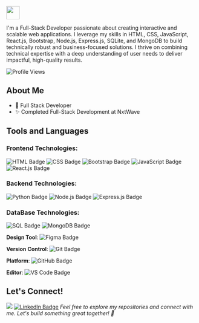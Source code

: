 <p>
<img src="https://readme-typing-svg.demolab.com?font=Segoe Print&color=%43d4ff&size=35& left=true&left=true&width=450&duration=1500&pause=1000&lines=I'm Keerthana;MERN stack developer" width="auto" height="35"/>
</p>

I'm a Full-Stack Developer passionate about creating interactive and scalable web applications. I leverage my skills in HTML, CSS, JavaScript, React.js, Bootstrap, Node.js, Express.js, SQLite, and MongoDB to build technically robust and business-focused solutions. I thrive on combining technical expertise with a deep understanding of user needs to deliver impactful, high-quality results.

![Profile Views](https://komarev.com/ghpvc/?username=keerthanachowdary21&color=green)


## About Me
- 💼 Full Stack Developer
- ✨ Completed Full-Stack Development at NxtWave

## Tools and Languages 
### Frontend Technologies:
<img src="https://img.shields.io/badge/HTML-E34F26?style=plastic&logo=html5&logoColor=white" alt="HTML Badge" /> <img src="https://img.shields.io/badge/CSS-1572B6?style=plastic&logo=css3&logoColor=white" alt="CSS Badge" /> <img src="https://img.shields.io/badge/Bootstrap-563D7C?style=plastic&logo=bootstrap&logoColor=white" alt="Bootstrap Badge" /> <img src="https://img.shields.io/badge/JavaScript-F7DF1E?style=plastic&logo=javascript&logoColor=black" alt="JavaScript Badge" /> <img src="https://img.shields.io/badge/React-61DAFB?style=plastic&logo=react&logoColor=black" alt="React.js Badge" />

### Backend Technologies:
<img src="https://img.shields.io/badge/Python-3776AB?style=plastic&logo=python&logoColor=white" alt="Python Badge" /> <img src="https://img.shields.io/badge/Node.js-339933?style=plastic&logo=node.js&logoColor=white" alt="Node.js Badge" /> <img src="https://img.shields.io/badge/Express.js-000000?style=plastic&logo=express&logoColor=white" alt="Express.js Badge" />

### DataBase Technologies:
<img src="https://img.shields.io/badge/SQL-4479A1?style=plastic&logo=postgresql&logoColor=white" alt="SQL Badge" /> <img src="https://img.shields.io/badge/MongoDB-47A248?style=plastic&logo=mongodb&logoColor=white" alt="MongoDB Badge" />

**Design Tool**: <img src="https://img.shields.io/badge/Figma-000000?style=plastic&logo=figma&logoColor=white" alt="Figma Badge" />

**Version Control**: <img src="https://img.shields.io/badge/Git-F05032?style=plastic&logo=git&logoColor=white" alt="Git Badge" />

**Platform**: <img src="https://img.shields.io/badge/GitHub-181717?style=plastic&logo=github&logoColor=white" alt="GitHub Badge" />

**Editor**: <img src="https://img.shields.io/badge/VS%20Code-007ACC?style=plastic&logo=visual-studio-code&logoColor=white" alt="VS Code Badge" />

## Let's Connect!

[<img src='https://img.shields.io/badge/LinkedIn-0A66C2?style=flat&logo=linkedin&logoColor=white'/>](https://www.linkedin.com/in/keerthana-chowdary-bb97a3270/) 
[<img src="https://img.shields.io/badge/LinkedIn-Professional%20Network-0A66C2?style=plastic&logo=linkedin&logoColor=white" alt="LinkedIn Badge" />](https://www.linkedin.com/in/keerthana-chowdary-bb97a3270/) 
_Feel free to explore my repositories and connect with me. Let's build something great together! 🚀_




